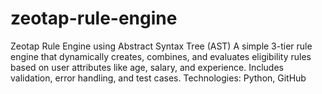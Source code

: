 # zeotap-rule-engine
Zeotap Rule Engine using Abstract Syntax Tree (AST)  A simple 3-tier rule engine that dynamically creates, combines, and evaluates eligibility rules based on user attributes like age, salary, and experience. Includes validation, error handling, and test cases.  Technologies: Python, GitHub
